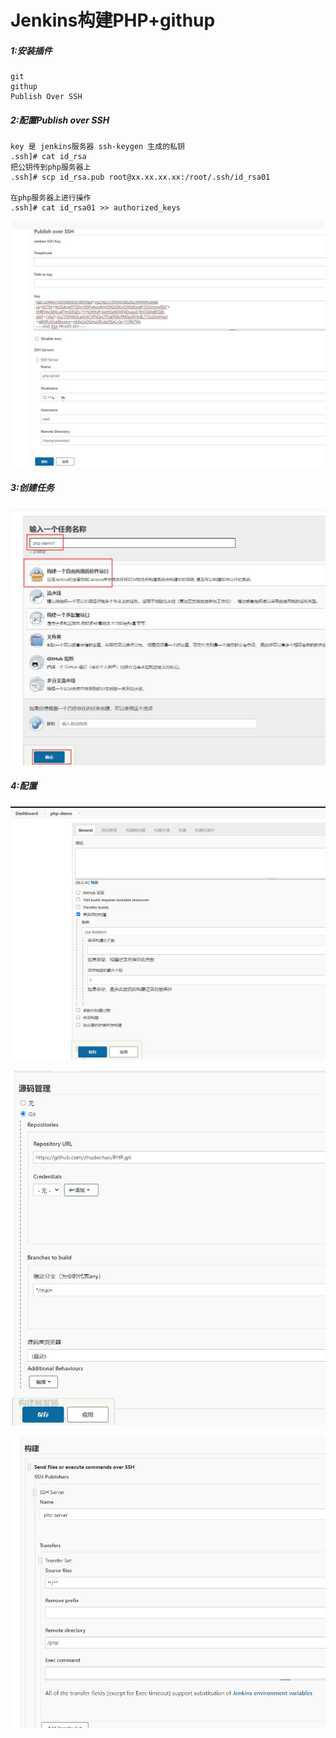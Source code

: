# Jenkins构建PHP+githup

##### 1:安装插件

```
git
githup
Publish Over SSH
```

##### 2:配置Publish over SSH

```
key 是 jenkins服务器 ssh-keygen 生成的私钥
.ssh]# cat id_rsa
把公钥传到php服务器上
.ssh]# scp id_rsa.pub root@xx.xx.xx.xx:/root/.ssh/id_rsa01

在php服务器上进行操作
.ssh]# cat id_rsa01 >> authorized_keys
```

![](./images/001.jpg)

##### 3:创建任务

![](.\images\002.jpg)

##### 4:配置

![](.\images\003.jpg)

![](.\images\004.jpg)

![](.\images\005.jpg)